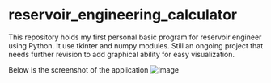 # reservoir_engineering_calculator

This repository holds my first personal basic program for reservoir engineer using Python. It use tkinter and numpy modules. Still an ongoing project that needs further revision to add graphical ability for easy visualization.

Below is the screenshot of the application
![image](https://user-images.githubusercontent.com/78679561/107847387-0a90b380-6e26-11eb-82e7-e041670af0ea.png)
